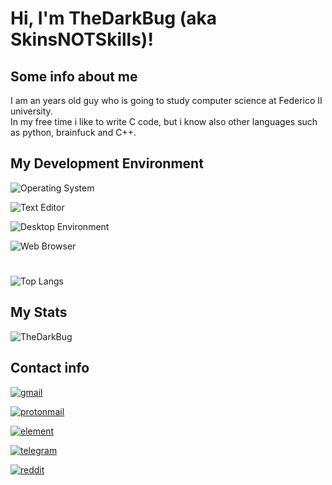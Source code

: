 # Hi, I'm TheDarkBug (aka SkinsNOTSkills)!

## Some info about me



I am an <script type="text/javascript">document.writeln(Math.trunc(((new Date().getTime() / 1000)-1038006000)/31709800)) </script> years old guy who is going to study computer science at Federico II university.\
In my free time i like to write C code, but i know also other languages such as python, brainfuck and C++.

## My Development Environment

![Operating System](https://img.shields.io/static/v1?label=OS&message=Arch%20Linux/%28sadly%29%20%20Windows%20%2010&color=blue&?style=flat&logo=linux)

![Text Editor](https://img.shields.io/static/v1?label=Text%20Editor&message=VScode/VIM&color=green&?style=flat&logo=vim)

![Desktop Environment](https://img.shields.io/static/v1?label=DE&message=Gnome/KDE&color=gray&?style=flat&logo=x.org)

![Web Browser](https://img.shields.io/static/v1?label=Browser&message=Firefox&color=orange&?style=flat&logo=internetexplorer)


<!--
TODO:
pc specs/laptop, keyboard
-->

#

![Top Langs](https://github-readme-stats.vercel.app/api/top-langs/?username=TheDarkBug&exclude_repo=DotFiles&langs_count=80&layout=default&theme=dark)

<!-- ## Known libraries
[raylib](https://www.raylib.com/)\
[processing (python)](https://processing.org/) -->

## My Stats

![TheDarkBug](https://github-readme-stats.vercel.app/api?username=TheDarkBug&show_icons=true&count_private=true&locale=en&include_all_commits=true&theme=dark)

<!-- [![Readme Card](https://github-readme-stats.vercel.app/api/pin/?username=thedarkbug&repo=uwufetch)](https://github.com/TheDarkBug/uwufetch) -->

<!-- ![Wakatime stats](https://github-readme-stats.vercel.app/api/wakatime?username=TheDarkBug&layout=compact) -->

## Contact info

[![gmail](https://img.shields.io/static/v1?label=&message=adrianoliviero23@gmail.com&color=orange&style=for-the-badge&logo=gmail)](adrianoliviero23@gmail.com)

[![protonmail](https://img.shields.io/static/v1?label=&message=adrianoliviero23@protonmail.com&color=9cf&style=for-the-badge&logo=protonmail)](adrianoliviero23@protonmail.com)

[![element](https://img.shields.io/static/v1?label=&message=SkinsNOTSkills&color=9cf&style=for-the-badge&logo=element)](https://element.io/matrix-services?utm_source=element-web&utm_medium=web)

[![telegram](https://img.shields.io/static/v1?label=&message=@TheDarkBug&color=9cf&style=for-the-badge&logo=telegram)](https://t.me/TheDarkBug)

[![reddit](https://img.shields.io/static/v1?label=&message=u/TheDarkBug&color=yellow&style=for-the-badge&logo=reddit)](https://reddit.com/u/TheDarkBug)